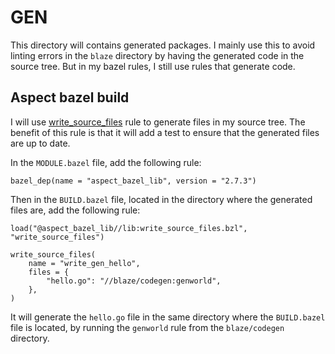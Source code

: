 # GEN

This directory will contains generated packages. I mainly use this to avoid linting errors in the `blaze` directory by having the generated code in the source tree. But in my bazel rules, I still use rules that generate code.

## Aspect bazel build

I will use [write_source_files](https://github.com/aspect-build/bazel-lib/blob/main/docs/write_source_files.md#write_source_files) rule to generate files in my source tree. The benefit of this rule is that it will add a test to ensure that the generated files are up to date.

In the `MODULE.bazel` file, add the following rule:

```starlark
bazel_dep(name = "aspect_bazel_lib", version = "2.7.3")
```

Then in the `BUILD.bazel` file, located in the directory where the generated files are, add the following rule:

```starlark
load("@aspect_bazel_lib//lib:write_source_files.bzl", "write_source_files")

write_source_files(
    name = "write_gen_hello",
    files = {
        "hello.go": "//blaze/codegen:genworld",
    },
)
```

It will generate the `hello.go` file in the same directory where the `BUILD.bazel` file is located, by running the `genworld` rule from the `blaze/codegen` directory.